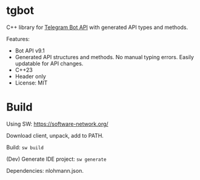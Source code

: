 # tgbot

C++ library for [Telegram Bot API](https://core.telegram.org/bots/api) with generated API types and methods.

Features:

* Bot API v9.1
* Generated API structures and methods. No manual typing errors. Easily updatable for API changes.
* C++23
* Header only
* License: MIT

# Build

Using SW: https://software-network.org/

Download client, unpack, add to PATH.

Build: `sw build`

(Dev) Generate IDE project: `sw generate`

Dependencies: nlohmann.json.
